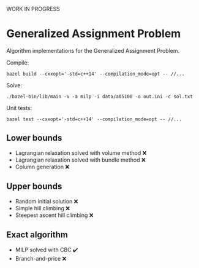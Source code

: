 WORK IN PROGRESS

# Generalized Assignment Problem

Algorithm implementations for the Generalized Assignment Problem.

Compile:
```
bazel build --cxxopt='-std=c++14' --compilation_mode=opt -- //...
```

Solve:
```
./bazel-bin/lib/main -v -a milp -i data/a05100 -o out.ini -c sol.txt
```

Unit tests:
```
bazel test --cxxopt='-std=c++14' --compilation_mode=opt -- //...
```

## Lower bounds

- Lagrangian relaxation solved with volume method :x:
- Lagrangian relaxation solved with bundle method :x:
- Column generation :x:

## Upper bounds

- Random initial solution :x:
- Simple hill climbing :x:
- Steepest ascent hill climbing :x:

## Exact algorithm

- MILP solved with CBC :heavy_check_mark:
- Branch-and-price :x:

